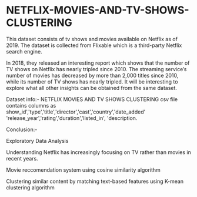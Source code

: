 # NETFLIX-MOVIES-AND-TV-SHOWS-CLUSTERING
This dataset consists of tv shows and movies available on Netflix as of 2019. The dataset is collected from Flixable which is a third-party Netflix search engine.

In 2018, they released an interesting report which shows that the number of TV shows on Netflix has nearly tripled since 2010. The streaming service’s number of movies has decreased by more than 2,000 titles since 2010, while its number of TV shows has nearly tripled. It will be interesting to explore what all other insights can be obtained from the same dataset.


Dataset info:-
NETFLIX MOVIES AND TV SHOWS CLUSTERING csv file contains columns as show_id','type','title','director','cast','country','date_added' 'release_year','rating','duration','listed_in', 'description.

Conclusion:-

Exploratory Data Analysis

Understanding Netflix has increasingly focusing on TV rather than movies in recent years.

Movie reccomendation system using cosine similarity algorithm

Clustering similar content by matching text-based features using K-mean clustering algorithm
